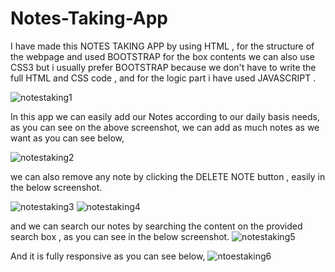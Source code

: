 # Notes-Taking-App


I have made this NOTES TAKING APP  by using HTML , for the structure of the webpage  and used BOOTSTRAP for the box contents we can also use CSS3 but i usually prefer BOOTSTRAP because we don't have to write the full HTML and CSS code , and for the logic part i have used JAVASCRIPT .

![notestaking1](https://user-images.githubusercontent.com/91718893/168847687-04668a26-887a-4b58-914f-e46a6e6a9327.png)

In this app we can easily add our Notes according to our daily basis needs, as you can see on the above screenshot, we can add as much notes as we want as you can see below,

![notestaking2](https://user-images.githubusercontent.com/91718893/168847902-903731b3-8e37-4b21-8dcc-8537de9e9b1b.png)


we can also remove any note by clicking the DELETE NOTE button , easily in the below screenshot.

![notestaking3](https://user-images.githubusercontent.com/91718893/168848065-86c44679-138f-470a-b6a5-f4f136a1f8ad.png)
![notestaking4](https://user-images.githubusercontent.com/91718893/168848138-aff4711f-e698-4224-93e8-34122cccef67.png)


and we can search our notes by searching the content on the provided search box , as you can see in the below screenshot.
![notestaking5](https://user-images.githubusercontent.com/91718893/168848314-7c50b5e0-c405-4f07-acbb-522296b93271.png)

And it is fully responsive as you can see below,
![ntoestaking6](https://user-images.githubusercontent.com/91718893/168849133-01aaa31d-047a-4a86-975a-5de942ebd54d.png)
